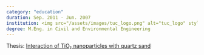 ```yaml
---
category: "education"
duration: Sep. 2011 - Jun. 2007
institution: <img src="/assets/images/tuc_logo.png" alt="tuc_logo" style="height:80%;">
degree: M.Eng. in Civil and Environmental Engineering
---
```


Thesis: <a href="https://dias.library.tuc.gr/view/68591" target="_blank">Interaction of TiO₂ nanoparticles with quartz sand</a>

